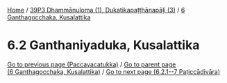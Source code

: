 
[Home](/) / [39P3 Dhammānuloma (1), Dukatikapaṭṭhānapāḷi (3)](../../39P3.md) / [6 Ganthagocchaka, Kusalattika](../6.md)

# 6.2 Ganthaniyaduka, Kusalattika


[Go to previous page (Paccayacatukka)](6.1/6.1.1--7/Paccayacatukka.md) / [Go to parent page (6 Ganthagocchaka, Kusalattika)](../6.md) / [Go to next page (6.2.1--7 Paṭiccādivāra)](6.2/6.2.1--7.md)


